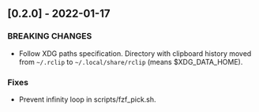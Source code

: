 ## [0.2.0] - 2022-01-17

### BREAKING CHANGES
- Follow XDG paths specification. Directory with clipboard history moved from
  `~/.rclip` to `~/.local/share/rclip` (means $XDG_DATA_HOME).

### Fixes
- Prevent infinity loop in scripts/fzf_pick.sh.
